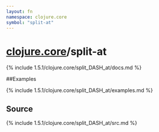 ```yaml
---
layout: fn
namespace: clojure.core
symbol: "split-at"
---
```


# [clojure.core](../)/split-at

{% include 1.5.1/clojure.core/split_DASH_at/docs.md %}

##Examples

{% include 1.5.1/clojure.core/split_DASH_at/examples.md %}
## Source
{% include 1.5.1/clojure.core/split_DASH_at/src.md %}

